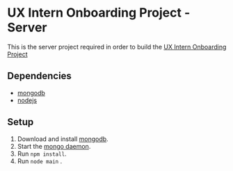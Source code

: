 # UX Intern Onboarding Project - Server
This is the server project required in order to build the [UX Intern Onboarding Project](ux_intern_onboarding_project.md)

## Dependencies
* [mongodb](https://www.mongodb.org/downloads)
* [nodejs](http://nodejs.org/download/)

## Setup
1. Download and install [mongodb](https://www.mongodb.org/downloads).
1. Start the [mongo daemon](http://docs.mongodb.org/manual/tutorial/manage-mongodb-processes/).
1. Run `npm install`.
1. Run `node main` .